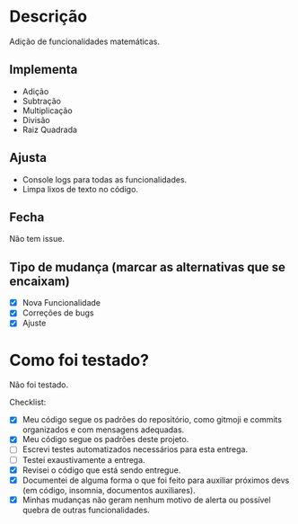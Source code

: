 # Descrição
Adição de funcionalidades matemáticas.

## Implementa
- Adição
- Subtração
- Multiplicação
- Divisão
- Raiz Quadrada

## Ajusta
- Console logs para todas as funcionalidades.
- Limpa lixos de texto no código.

## Fecha
Não tem issue.

## Tipo de mudança (marcar as alternativas que se encaixam)
- [X] Nova Funcionalidade
- [X] Correções de bugs
- [X] Ajuste

# Como foi testado?
Não foi testado.

Checklist:
- [x] Meu código segue os padrões do repositório, como gitmoji e commits organizados e com mensagens adequadas.
- [x] Meu código segue os padrões deste projeto.
- [ ] Escrevi testes automatizados necessários para esta entrega.
- [ ] Testei exaustivamente a entrega.
- [x] Revisei o código que está sendo entregue.
- [x] Documentei de alguma forma o que foi feito para auxiliar próximos devs (em código, insomnia, documentos auxiliares).
- [x] Minhas mudanças não geram nenhum motivo de alerta ou possível quebra de outras funcionalidades.
